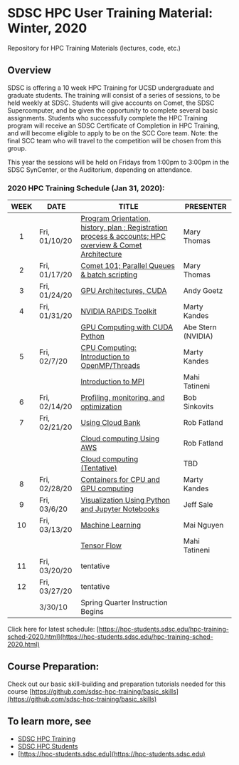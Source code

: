 # SDSC HPC User Training Material:  Winter, 2020
Repository for HPC Training Materials (lectures, code, etc.)

## Overview
SDSC is offering a 10 week HPC Training for UCSD undergraduate and graduate students. The training will consist of a series of sessions, to be held weekly at SDSC. Students will give accounts on Comet, the SDSC Supercomputer, and be given the opportunity to complete several basic assignments. Students who successfully complete the HPC Training program will receive an SDSC Certificate of Completion in HPC Training, and will become eligible to apply to be on the SCC Core team. Note: the final SCC team who will travel to the competition will be chosen from this group.

This year the sessions will be held on Fridays from 1:00pm to 3:00pm in the SDSC SynCenter, or the Auditorium, depending on attendance.

### 2020 HPC Training Schedule (Jan 31, 2020):

|WEEK|DATE|TITLE|PRESENTER|
|:----:|----------|-------------------|----------------|
|1|Fri, 01/10/20|[Program Orientation, history, plan ; Registration process & accounts; HPC overview & Comet Architecture](https://github.com/sdsc-hpc-students/hpc-training-2020/tree/master/week1)|Mary Thomas|
|2|Fri, 01/17/20|[Comet 101; Parallel Queues & batch scripting](https://github.com/sdsc-hpc-students/hpc-training-2020/tree/master/week2)|Mary Thomas|
|3|Fri, 01/24/20|[GPU Architectures, CUDA](https://github.com/sdsc-hpc-students/hpc-training-2020/tree/master/week3)|Andy Goetz|
|4|Fri, 01/31/20|[NVIDIA RAPIDS Toolkit](https://github.com/sdsc-hpc-students/hpc-training-2020/tree/master/week4/rapids)|Marty Kandes|
|||[GPU Computing with CUDA Python](https://github.com/sdsc-hpc-students/hpc-training-2020/tree/master/week4/cuda_python)|Abe Stern (NVIDIA)|
|5|Fri, 02/7/20|[CPU Computing: Introduction to OpenMP/Threads](https://github.com/sdsc-hpc-students/hpc-training-2020/tree/master/week5/intro_openmp)|Marty Kandes|
|||[Introduction to MPI](https://github.com/sdsc-hpc-students/hpc-training-2020/tree/master/week5/intro_mpi)|Mahi Tatineni|
|6|Fri, 02/14/20|[Profiling, monitoring, and optimization](https://github.com/sdsc-hpc-students/hpc-training-2020/tree/master/week6)|Bob Sinkovits|
|7|Fri, 02/21/20|[Using Cloud Bank](https://github.com/sdsc-hpc-students/hpc-training-2020/tree/master/week7/cloudbank)|Rob Fatland|
|||[Cloud computing Using AWS](https://github.com/sdsc-hpc-students/hpc-training-2020/tree/master/week7/cloud_computing_aws)|Rob Fatland|
|||[Cloud computing (Tentative)](https://github.com/sdsc-hpc-students/hpc-training-2020/tree/master/week7)|TBD|
|8|Fri, 02/28/20|[Containers for CPU and GPU computing](https://github.com/sdsc-hpc-students/hpc-training-2020/tree/master/week9)|Marty Kandes|
|9|Fri, 03/6/20|[Visualization Using Python and Jupyter Notebooks](https://github.com/sdsc-hpc-students/hpc-training-2020/tree/master/week9)|Jeff Sale|
|10|Fri, 03/13/20|[Machine Learning](https://github.com/sdsc-hpc-students/hpc-training-2020/tree/master/week10/machine_learning)|Mai Nguyen|
|||[Tensor Flow](https://github.com/sdsc-hpc-students/hpc-training-2020/tree/master/week10/deep_learning)|Mahi Tatineni|
|11|Fri, 03/20/20|tentative||
|12|Fri, 03/27/20|tentative||
||3/30/10|Spring Quarter Instruction Begins||

Click here for latest schedule:
[https://hpc-students.sdsc.edu/hpc-training-sched-2020.html](https://hpc-students.sdsc.edu/hpc-training-sched-2020.html)


## Course Preparation:
Check out our basic skill-building and preparation tutorials needed for this course [https://github.com/sdsc-hpc-training/basic_skills](https://github.com/sdsc-hpc-training/basic_skills)


## To learn more, see 
* [SDSC HPC Training](https://www.sdsc.edu/education_and_training/training/index.html)
* [SDSC HPC Students](https://www.sdsc.edu/education_and_training/hpc_students.html)
* [https://hpc-students.sdsc.edu](https://hpc-students.sdsc.edu)
